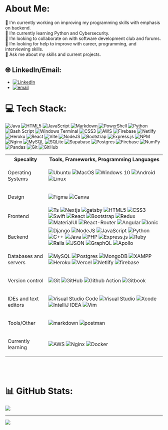 
# About Me:
🔭 I'm currently working on improving my programming skills with emphasis on backend.<br>🌱 I’m currently learning Python and Cybersecurity.<br>👯 I’m looking to collaborate on with software development club and forums.<br>🤔 I’m looking for help to improve with career, programming, and interviewing skills.<br>💬 Ask me about my skills and current projects.<br>


## 🌐 LinkedIn/Email:
* [![LinkedIn](https://img.shields.io/badge/LinkedIn-%230077B5.svg?logo=linkedin&logoColor=white)](https://www.linkedin.com/in/ermodanil/) 
* [![email](https://img.shields.io/badge/Email-D14836?logo=gmail&logoColor=white)](mailto:ermodanil@gmail.com) 

# 💻 Tech Stack:
![Java](https://img.shields.io/badge/java-%23ED8B00.svg?style=for-the-badge&logo=openjdk&logoColor=white) ![HTML5](https://img.shields.io/badge/html5-%23E34F26.svg?style=for-the-badge&logo=html5&logoColor=white) ![JavaScript](https://img.shields.io/badge/javascript-%23323330.svg?style=for-the-badge&logo=javascript&logoColor=%23F7DF1E) ![Markdown](https://img.shields.io/badge/markdown-%23000000.svg?style=for-the-badge&logo=markdown&logoColor=white) ![PowerShell](https://img.shields.io/badge/PowerShell-%235391FE.svg?style=for-the-badge&logo=powershell&logoColor=white) ![Python](https://img.shields.io/badge/python-3670A0?style=for-the-badge&logo=python&logoColor=ffdd54) ![Bash Script](https://img.shields.io/badge/bash_script-%23121011.svg?style=for-the-badge&logo=gnu-bash&logoColor=white) ![Windows Terminal](https://img.shields.io/badge/Windows%20Terminal-%234D4D4D.svg?style=for-the-badge&logo=windows-terminal&logoColor=white) ![CSS3](https://img.shields.io/badge/css3-%231572B6.svg?style=for-the-badge&logo=css3&logoColor=white) ![AWS](https://img.shields.io/badge/AWS-%23FF9900.svg?style=for-the-badge&logo=amazon-aws&logoColor=white) ![Firebase](https://img.shields.io/badge/firebase-%23039BE5.svg?style=for-the-badge&logo=firebase) ![Netlify](https://img.shields.io/badge/netlify-%23000000.svg?style=for-the-badge&logo=netlify&logoColor=#00C7B7) ![Heroku](https://img.shields.io/badge/heroku-%23430098.svg?style=for-the-badge&logo=heroku&logoColor=white) ![React](https://img.shields.io/badge/react-%2320232a.svg?style=for-the-badge&logo=react&logoColor=%2361DAFB) ![Vite](https://img.shields.io/badge/vite-%23646CFF.svg?style=for-the-badge&logo=vite&logoColor=white) ![NodeJS](https://img.shields.io/badge/node.js-6DA55F?style=for-the-badge&logo=node.js&logoColor=white) ![Bootstrap](https://img.shields.io/badge/bootstrap-%238511FA.svg?style=for-the-badge&logo=bootstrap&logoColor=white) ![Express.js](https://img.shields.io/badge/express.js-%23404d59.svg?style=for-the-badge&logo=express&logoColor=%2361DAFB) ![NPM](https://img.shields.io/badge/NPM-%23CB3837.svg?style=for-the-badge&logo=npm&logoColor=white) ![Nginx](https://img.shields.io/badge/nginx-%23009639.svg?style=for-the-badge&logo=nginx&logoColor=white) ![MySQL](https://img.shields.io/badge/mysql-4479A1.svg?style=for-the-badge&logo=mysql&logoColor=white) ![SQLite](https://img.shields.io/badge/sqlite-%2307405e.svg?style=for-the-badge&logo=sqlite&logoColor=white) ![Supabase](https://img.shields.io/badge/Supabase-3ECF8E?style=for-the-badge&logo=supabase&logoColor=white) ![Postgres](https://img.shields.io/badge/postgres-%23316192.svg?style=for-the-badge&logo=postgresql&logoColor=white) ![Firebase](https://img.shields.io/badge/firebase-a08021?style=for-the-badge&logo=firebase&logoColor=ffcd34) ![NumPy](https://img.shields.io/badge/numpy-%23013243.svg?style=for-the-badge&logo=numpy&logoColor=white) ![Pandas](https://img.shields.io/badge/pandas-%23150458.svg?style=for-the-badge&logo=pandas&logoColor=white) ![Git](https://img.shields.io/badge/git-%23F05033.svg?style=for-the-badge&logo=git&logoColor=white) ![GitHub](https://img.shields.io/badge/github-%23121011.svg?style=for-the-badge&logo=github&logoColor=white)

<table>
  <th>Specality</th>
  <th>Tools, Frameworks, Programming Languages</th>
  <tr>
    <td>
      <p>Operating Systems</p>
    </td>
    <td>
      <img alt="Ubuntu" src="https://img.shields.io/badge/Ubuntu-E95420?style=for-the-badge&logo=ubuntu&logoColor=white" />
      <img alt="MacOS" src="https://img.shields.io/badge/mac%20os-000000?style=for-the-badge&logo=apple&logoColor=white" />
      <img alt="Windows 10" src="https://img.shields.io/badge/Windows-0078D6?style=for-the-badge&logo=windows&logoColor=white" />
      <img alt="Android" src="https://img.shields.io/badge/Android-3DDC84?style=for-the-badge&logo=android&logoColor=white" />
      <img alt="Linux" src="https://img.shields.io/badge/Linux-FCC624?style=for-the-badge&logo=linux&logoColor=black">
    </td>
  </tr>
  <tr>
    <td>
      <p>Design</p>
    </td>
    <td>
      <img alt="Figma" src="https://img.shields.io/badge/figma-%23F24E1E.svg?style=for-the-badge&logo=figma&logoColor=white"/>
      <img alt="Canva" src="https://img.shields.io/badge/Canva-%2300C4CC.svg?style=for-the-badge&logo=Canva&logoColor=white"/>
    </td>
  </tr>
  <tr>
    <td>
      <p>Frontend</p>
    </td>
    <td>
      <img alt="Ts" src="https://img.shields.io/badge/TypeScript-007ACC?style=for-the-badge&logo=typescript&logoColor=white"/>
      <img alt="Nextjs" src="https://img.shields.io/badge/next.js-000000?style=for-the-badge&logo=nextdotjs&logoColor=white"/>
      <img alt="gatsby" src="https://img.shields.io/badge/Gatsby-663399?style=for-the-badge&logo=gatsby&logoColor=white"/>
      <img alt="HTML5" src="https://img.shields.io/badge/html5-%23E34F26.svg?style=for-the-badge&logo=html5&logoColor=white"/>
      <img alt="CSS3" src="https://img.shields.io/badge/css3-%231572B6.svg?style=for-the-badge&logo=css3&logoColor=white"/>
      <img alt="Swift" src="https://img.shields.io/badge/swift-%23FA7343.svg?style=for-the-badge&logo=swift&logoColor=white"/>
      <img alt="React" src="https://img.shields.io/badge/react-%2320232a.svg?style=for-the-badge&logo=react&logoColor=%2361DAFB"/>
      <img alt="Bootstrap" src="https://img.shields.io/badge/bootstrap-%23563D7C.svg?style=for-the-badge&logo=bootstrap&logoColor=white"/>
      <img alt="Redux" src="https://img.shields.io/badge/redux-%23593d88.svg?style=for-the-badge&logo=redux&logoColor=white"/>
      <img alt="MaterialUI" src="https://img.shields.io/badge/Material--UI-0081CB?style=for-the-badge&logo=material-ui&logoColor=white"/>
      <img alt="React-Router" src="https://img.shields.io/badge/React_Router-CA4245?style=for-the-badge&logo=react-router&logoColor=white"/>
      <img alt="Angular" src="https://img.shields.io/badge/Angular-DD0031?style=for-the-badge&logo=angular&logoColor=white"/>
      <img alt="Ionic" src="https://img.shields.io/badge/Ionic-3880FF?style=for-the-badge&logo=ionic&logoColor=white"/>
    </td>
  </tr>
  <tr>
    <td>
      <p>Backend</p>
    </td>
    <td>
      <img alt="Django" src="https://img.shields.io/badge/django-%23092E20.svg?style=for-the-badge&logo=django&logoColor=white"/>
      <img alt="NodeJS" src="https://img.shields.io/badge/node.js-%2343853D.svg?style=for-the-badge&logo=node-dot-js&logoColor=white"/>
      <img alt="JavaScript" src="https://img.shields.io/badge/javascript-%23323330.svg?style=for-the-badge&logo=javascript&logoColor=%23F7DF1E"/>
      <img alt="Python" src="https://img.shields.io/badge/python-%2314354C.svg?style=for-the-badge&logo=python&logoColor=white"/>
      <img alt="C++" src="https://img.shields.io/badge/c++-%2300599C.svg?style=for-the-badge&logo=c%2B%2B&logoColor=white"/>
      <img alt="Java" src="https://img.shields.io/badge/java-%23ED8B00.svg?style=for-the-badge&logo=java&logoColor=white"/>
      <img alt="PHP" src="https://img.shields.io/badge/php-%23777BB4.svg?style=for-the-badge&logo=php&logoColor=white"/>
      <img alt="Express.js" src="https://img.shields.io/badge/express.js-%23404d59.svg?style=for-the-badge&logo=express&logoColor=%2361DAFB"/>
      <img alt="Ruby" src="https://img.shields.io/badge/ruby-%23CC342D.svg?style=for-the-badge&logo=ruby&logoColor=white"/>
      <img alt="Rails" src="https://img.shields.io/badge/rails-%23CC0000.svg?style=for-the-badge&logo=ruby-on-rails&logoColor=white"/>
      <img alt="JSON" src="https://img.shields.io/badge/json-5E5C5C?style=for-the-badge&logo=json&logoColor=white" />
      <img alt="GraphQL" src="https://img.shields.io/badge/-GraphQL-E10098?style=for-the-badge&logo=graphql"/>
      <img alt="Apollo" src="https://img.shields.io/badge/Apollo%20GraphQL-311C87?&style=for-the-badge&logo=Apollo%20GraphQL&logoColor=white"/>
    </td>
  </tr>
  <tr>
    <td>
      <p>Databases and servers</p>
    </td>
    <td>
      <img alt="MySQL" src="https://img.shields.io/badge/mysql-%2300f.svg?style=for-the-badge&logo=mysql&logoColor=white"/>
      <img alt="Postgres" src ="https://img.shields.io/badge/postgres-%23316192.svg?style=for-the-badge&logo=postgresql&logoColor=white"/>
      <img alt="MongoDB" src ="https://img.shields.io/badge/MongoDB-%234ea94b.svg?style=for-the-badge&logo=mongodb&logoColor=white"/>
      <img alt="XAMPP" src="https://img.shields.io/badge/Xampp-F37623?style=for-the-badge&logo=xampp&logoColor=white"/>
      <img alt="Heroku" src="https://img.shields.io/badge/heroku-%23430098.svg?style=for-the-badge&logo=heroku&logoColor=white"/>
      <img alt="Vercel" src="https://img.shields.io/badge/Vercel-000000?style=for-the-badge&logo=vercel&logoColor=white"/>
      <img alt="Netlify" src="https://img.shields.io/badge/Netlify-00C7B7?style=for-the-badge&logo=netlify&logoColor=white"/>
      <img alt="firebase" src="https://img.shields.io/badge/firebase-ffca28?style=for-the-badge&logo=firebase&logoColor=black"/>
    </td>
  </tr>
  <tr>
    <td>
      <p>Version control</p>
    </td>
    <td>
      <img alt="Git" src="https://img.shields.io/badge/git-%23F05033.svg?style=for-the-badge&logo=git&logoColor=white"/>
      <img alt="GitHub" src="https://img.shields.io/badge/github-%23121011.svg?style=for-the-badge&logo=github&logoColor=white"/>
      <img alt="Github Action" src="https://img.shields.io/badge/GitHub_Actions-2088FF?style=for-the-badge&logo=github-actions&logoColor=white"/>
      <img alt="Gitbook" src="https://img.shields.io/badge/GitBook-7B36ED?style=for-the-badge&logo=gitbook&logoColor=white"/>
    </td>
  </tr>
  <tr>
    <td>
      <p>IDEs and text editors</p>
    </td>
    <td>
      <img alt="Visual Studio Code" src="https://img.shields.io/badge/VisualStudioCode-0078d7.svg?style=for-the-badge&logo=visual-studio-code&logoColor=white"/>
      <img alt="Visual Studio" src="https://img.shields.io/badge/VisualStudio-5C2D91.svg?style=for-the-badge&logo=visual-studio&logoColor=white"/>
      <img alt="Xcode" src="https://img.shields.io/badge/Xcode-007ACC?style=for-the-badge&logo=Xcode&logoColor=white"/>
      <img alt="IntelliJ IDEA" src="https://img.shields.io/badge/IntelliJIDEA-000000.svg?style=for-the-badge&logo=intellij-idea&logoColor=white"/>
      <img alt="Vim" src="https://img.shields.io/badge/VIM-%2311AB00.svg?style=for-the-badge&logo=vim&logoColor=white"/>
    </td>
  </tr>
  <tr>
    <td>
      <p>Tools/Other</p>
    </td>
    <td>
      <img alt="markdown" src="https://img.shields.io/badge/Markdown-000000?style=for-the-badge&logo=markdown&logoColor=white"/>
      <img alt="postman" src="https://img.shields.io/badge/Postman-FF6C37?style=for-the-badge&logo=Postman&logoColor=white"/>
    </td>
  </tr>
  <tr>
    <td>
      <p>Currently learning</p>
    </td>
    <td>
      <img alt="AWS" src="https://img.shields.io/badge/AWS-%23FF9900.svg?style=for-the-badge&logo=amazon-aws&logoColor=white"/>
      <img alt="Nginx" src="https://img.shields.io/badge/nginx-%23009639.svg?style=for-the-badge&logo=nginx&logoColor=white"/>
      <img alt="Docker" src="https://img.shields.io/badge/docker-%230db7ed.svg?style=for-the-badge&logo=docker&logoColor=white"/>
    </td>
  </tr>
 </table>

<br></br>


# 📊 GitHub Stats:
![](https://github-readme-stats.vercel.app/api/top-langs/?username=danace38&theme=dark&hide_border=false&include_all_commits=false&count_private=false&layout=compact)

---
[![](https://visitcount.itsvg.in/api?id=danace38&icon=0&color=0)](https://visitcount.itsvg.in)

<!-- Proudly created with GPRM ( https://gprm.itsvg.in ) -->
